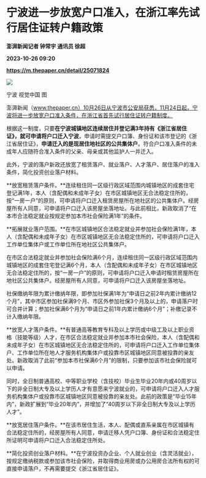 # 宁波进一步放宽户口准入，在浙江率先试行居住证转户籍政策
**澎湃新闻记者 钟常宇 通讯员 徐超**

**2023-10-26 09:20**

**https://m.thepaper.cn/detail/25071824**

![](https://imagecloud.thepaper.cn/thepaper/image/275/748/129.jpg)

宁波 视觉中国 图

澎湃新闻（www.thepaper.cn）10月26日从宁波市公安局获悉，11月24日起，宁波将进一步放宽户口准入条件，在浙江省首先试行居住证转户籍制度。

根据这一制度，只要**在宁波城镇地区连续居住并登记满3年持有《浙江省居住证》，就可申请将户口迁入宁波**，申请时需提交户口簿、身份证和该市登记的《浙江省居住证》，**申请迁入的是现居住地社区的公共集体户**。符合户口准入条件的未成年人应随符合准入条件的父亲、母亲或其他监护人一并迁入。

此外，宁波的落户新政还放宽了租赁落户、就业落户、人才落户、居住落户的准入条件，简化投资创业落户材料。

**放宽租赁落户条件。**连续租住同一区级行政区域范围内城镇地区的成套住宅登记满1年，本人（含配偶和未成年子女）在市区城镇地区无合法稳定住所的，按“一房一户”的原则，可申请将户口迁入租赁房屋所在地社区的公共集体户。经房屋所有人同意，可申请将户口迁入该房屋坐落地址。与此前相比，新政取消了“在本市合法稳定就业按规定参加本市社会保险满1年”的条件。

**拓展就业落户范围。**在市区城镇地区合法稳定就业并参加社会保险满1年，本人（含配偶和未成年子女）在市区城镇地区无合法稳定住所的，可申请将户口迁入工作单位集体户或工作单位所在地社区公共集体户。

在市区合法稳定就业并参加社会保险满6个月，连续租住同一区级行政区域范围内城镇地区的成套住宅登记满6个月，本人（含配偶和未成年子女）在市区城镇地区无合法稳定住所的，按“一房一户”的原则，可申请将户口迁入申请时租赁房屋所在地社区公共集体户。经房屋所有人同意，可申请将户口迁入该房屋坐落地址。

社保缴纳年限为累计缴纳年限，即参加社保满1年为“申请日之前2年内累计缴纳12个月”，其中市区参加社保满9个月、市区外参加社保3个月及以上的，申请落户时可合并计算；参加社保满6个月为“申请日之前1年内累计缴纳6个月”；补缴记录不计入缴纳年限。

**放宽人才落户条件。**有普通高等教育专科及以上学历或中级工及以上职业资格（技能等级）人才，在市区合法稳定就业并参加本市社会保险，本人（含配偶和未成年子女）在市区城镇地区无合法稳定住所的，可申请将户口迁入工作单位集体户、工作单位所在地人才服务机构集体户或投靠市区城镇地区同意被投靠的亲友处。新政取消了此前“参加本市社保满6个月”的限制，只要参加该市社会保险就可以申请。

同时，全日制普通高校、中等职业学校（含技校）毕业生毕业20年内或40周岁以下的非全日制大专及以上学历人才有意愿来宁波就业的，可申请将户口迁入人才服务机构集体户或投靠市区城镇地区同意被投靠的亲友处。此前的政策是“毕业15年内”，新政扩展到“毕业20年内”，并增加了“40周岁以下非全日制大专及以上学历人才”。

**放宽居住落户条件。**在该市居住生活，本人、配偶或直系亲属在市区城镇有合法稳定住所的，经房屋所有人同意，申请迁移人凭户口簿、身份证和合法稳定住所证明可申请将户口迁入合法稳定住所处。

**简化投资创业落户材料。**在宁波投资办企业、个人就业创业（含灵活就业），按规定缴纳税款或参加该市社会保险，并取得商业用房或办公用房合法所有权的可直接申请落户，不再需要提交《浙江省居住证》。